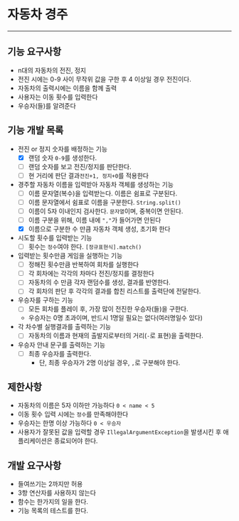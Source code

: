 # 자동차 경주

-----
## 기능 요구사항
- n대의 자동차의 전진, 정지
- 전진 시에는 0-9 사이 무작위 값을 구한 후 4 이상일 경우 전진이다.
- 자동차의 출력시에는 이름을 함께 출력
- 사용자는 이동 횟수를 입력한다
- 우승자(들)를 알려준다

## 기능 개발 목록
- 전진 or 정지 숫자를 배정하는 기능
  - [x] 랜덤 숫자 ```0-9```를 생성한다.
  - [ ] 랜덤 숫자를 보고 전진/정지를 판단한다.
  - [ ] 현 거리에 판단 결과```전진+1, 정지+0```를 적용한다
  
- 경주할 자동차 이름을 입력받아 자동차 객체를 생성하는 기능
  - [ ] 이름 문자열(복수)을 입력받는다. 이름은 쉼표로 구분된다.
  - [ ] 이름 문자열에서 쉼표로 이름을 구분한다. ```String.split()```
  - [ ] 이름이 5자 이내인지 검사한다. ```문자열```이며, 중복이면 안된다.
  - [ ] 이름 구분을 위해, 이름 내에 ```","```가 들어가면 안된다
  - [x] 이름으로 구분한 수 만큼 자동차 객체 생성, 초기화 한다
    
- 시도할 횟수를 입력받는 기능
  - [ ] 횟수는 ```정수```여야 한다. ```[정규표현식].match()```
- 입력받는 횟수만큼 게임을 실행하는 기능
  - [ ] 정해진 횟수만큼 반복하여 회차를 실행한다
  - [ ] 각 회차에는 각각의 차마다 전진/정지를 결정한다
  - [ ] 자동차의 수 만큼 각자 랜덤수를 생성, 결과를 반영한다.
  - [ ] 각 회차의 판단 후 각각의 결과를 합친 리스트를 출력단에 전달한다.
- 우승자를 구하는 기능
  - [ ] 모든 회차를 플레이 후, 가장 많이 전진한 우승자(들)을 구한다.
  - 우승자는 0명 초과이며, 반드시 1명일 필요는 없다(여러명일수 있다)
- 각 차수별 실행결과를 출력하는 기능
  - [ ] 자동차의 이름과 현재의 출발지로부터의 거리(```-```로 표현)을 출력한다.
- 우승자 안내 문구를 출력하는 기능
  - [ ] 최종 우승자를 출력한다.
    - 단, 최종 우승자가 2명 이상일 경우, ```,```로 구분해야 한다.


## 제한사항
- 자동차의 이름은 5자 이하만 가능하다 ```0 < name < 5```
- 이동 횟수 입력 시에는 ```정수```를 만족해야한다 
- 우승자는 한명 이상 가능하다 ```0 < 우승자 ```
- 사용자가 잘못된 값을 입력할 경우 ```IllegalArgumentException```을 발생시킨 후 애플리케이션은 종료되어야 한다.

## 개발 요구사항
- 들여쓰기는 2까지만 허용
- 3항 연산자를 사용하지 않는다
- 함수는 한가지의 일을 한다.
- 기능 목록의 테스트를 한다.
